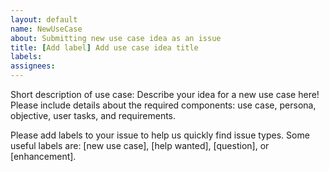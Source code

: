 ```yaml
---
layout: default
name: NewUseCase
about: Submitting new use case idea as an issue
title: [Add label] Add use case idea title
labels:
assignees:
---
```



Short description of use case: Describe your idea for a new use case here! Please include details about the required components: use case, persona, objective, user tasks, and requirements.

Please add labels to your issue to help us quickly find issue types. Some useful labels are: [new use case], [help wanted], [question], or [enhancement].
